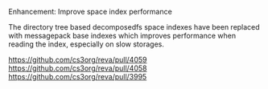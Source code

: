 Enhancement: Improve space index performance

The directory tree based decomposedfs space indexes have been replaced
with messagepack base indexes which improves performance when reading
the index, especially on slow storages.

https://github.com/cs3org/reva/pull/4059
https://github.com/cs3org/reva/pull/4058
https://github.com/cs3org/reva/pull/3995
